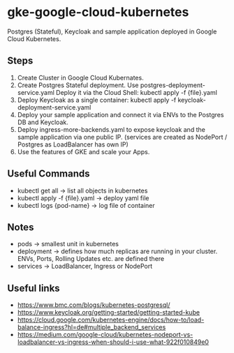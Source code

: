 # gke-google-cloud-kubernetes
 Postgres (Stateful), Keycloak and sample application deployed in Google Cloud Kubernetes.
 
 ## Steps
 
 1) Create Cluster in Google Cloud Kubernates.
 2) Create Postgres Stateful deployment. Use postgres-deployment-service.yaml Deploy it via the Cloud Shell: kubectl apply -f {file}.yaml
 3) Deploy Keycloak as a single container: kubectl apply -f keycloak-deployment-service.yaml
 5) Deploy your sample application and connect it via ENVs to the Postgres DB and Keycloak.
 6) Deploy ingress-more-backends.yaml to expose keycloak and the sample application via one public IP. (services are created as NodePort / Postgres as LoadBalancer has own IP)
 7) Use the features of GKE and scale your Apps. 

## Useful Commands
- kubectl get all -> list all objects in kubernetes
- kubectl apply -f {file}.yaml -> deploy yaml file
- kubectl logs {pod-name} -> log file of container

## Notes
- pods -> smallest unit in kubernetes
- deployment -> defines how much replicas are running in your cluster. ENVs, Ports, Rolling Updates etc. are defined there
- services -> LoadBalancer, Ingress or NodePort

## Useful links
- https://www.bmc.com/blogs/kubernetes-postgresql/
- https://www.keycloak.org/getting-started/getting-started-kube
- https://cloud.google.com/kubernetes-engine/docs/how-to/load-balance-ingress?hl=de#multiple_backend_services
- https://medium.com/google-cloud/kubernetes-nodeport-vs-loadbalancer-vs-ingress-when-should-i-use-what-922f010849e0